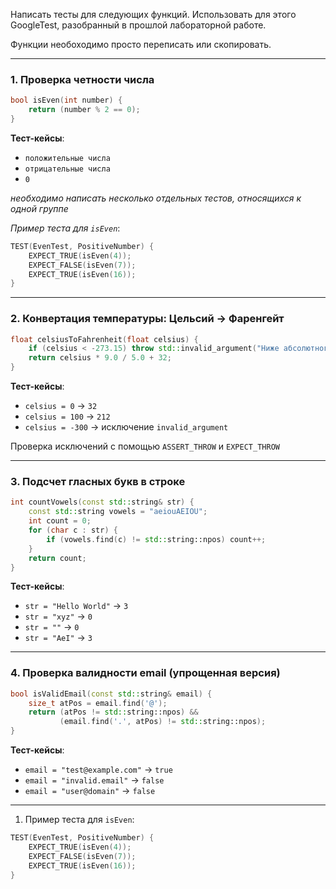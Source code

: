 
Написать тесты для следующих функций. Использовать для этого GoogleTest, разобранный в прошлой лабораторной работе.

Функции необоходимо просто переписать или скопировать.

---

### **1. Проверка четности числа**
```cpp
bool isEven(int number) {
    return (number % 2 == 0);
}
```
**Тест-кейсы**:
- `положительные числа`
- `отрицательные числа`
- `0`

*необходимо написать несколько отдельных тестов, относящихся к одной группе*

*Пример теста для `isEven`*:
```cpp
TEST(EvenTest, PositiveNumber) {
    EXPECT_TRUE(isEven(4));
    EXPECT_FALSE(isEven(7));
    EXPECT_TRUE(isEven(16));
}
```

---

### **2. Конвертация температуры: Цельсий → Фаренгейт**
```cpp
float celsiusToFahrenheit(float celsius) {
    if (celsius < -273.15) throw std::invalid_argument("Ниже абсолютного нуля!");
    return celsius * 9.0 / 5.0 + 32;
}
```
**Тест-кейсы**:
- `celsius = 0` → `32`
- `celsius = 100` → `212`
- `celsius = -300` → исключение `invalid_argument`


Проверка исключений с помощью `ASSERT_THROW` и `EXPECT_THROW`

---

### **3. Подсчет гласных букв в строке**
```cpp
int countVowels(const std::string& str) {
    const std::string vowels = "aeiouAEIOU";
    int count = 0;
    for (char c : str) {
        if (vowels.find(c) != std::string::npos) count++;
    }
    return count;
}
```
**Тест-кейсы**:
- `str = "Hello World"` → `3`
- `str = "xyz"` → `0`
- `str = ""` → `0`
- `str = "AeI"` → `3`

---

### **4. Проверка валидности email (упрощенная версия)**
```cpp
bool isValidEmail(const std::string& email) {
    size_t atPos = email.find('@');
    return (atPos != std::string::npos) && 
           (email.find('.', atPos) != std::string::npos);
}
```
**Тест-кейсы**:
- `email = "test@example.com"` → `true`
- `email = "invalid.email"` → `false`
- `email = "user@domain"` → `false`

---

1. Пример теста для `isEven`:
```cpp
TEST(EvenTest, PositiveNumber) {
    EXPECT_TRUE(isEven(4));
    EXPECT_FALSE(isEven(7));
    EXPECT_TRUE(isEven(16));
}
```
